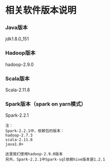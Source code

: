 相关软件版本说明
=================================================================================
### Java版本
jdk1.8.0_151

### Hadoop版本
hadoop-2.9.0

### Scala版本
Scala-2.11.8

### Spark版本（spark on yarn模式）
Spark-2.2.1

```
注：
Spark-2.2.1中，依赖包的版本：
hadoop-2.7.3
scala-2.11.8
java1.8+

这里我们使用hadoop-2.9.0版本
另外，Spark-2.2.1中Spark-sql依赖hive版本是1.2.1
```
